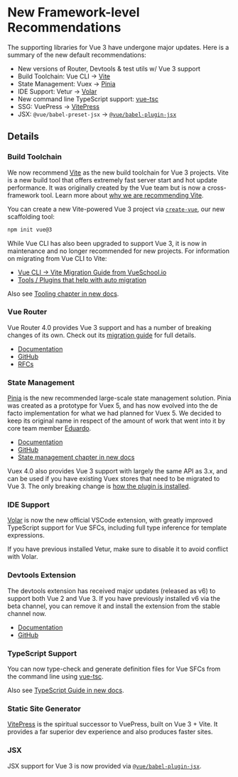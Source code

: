 # New Framework-level Recommendations

The supporting libraries for Vue 3 have undergone major updates. Here is a summary of the new default recommendations:

- New versions of Router, Devtools & test utils w/ Vue 3 support
- Build Toolchain: Vue CLI -> [Vite](https://vitejs.dev/)
- State Management: Vuex -> [Pinia](https://pinia.vuejs.org/)
- IDE Support: Vetur -> [Volar](https://marketplace.visualstudio.com/items?itemName=johnsoncodehk.volar)
- New command line TypeScript support: [vue-tsc](https://github.com/johnsoncodehk/volar/tree/master/vue-language-tools/vue-tsc)
- SSG: VuePress -> [VitePress](https://vitepress.vuejs.org/)
- JSX: `@vue/babel-preset-jsx` -> [`@vue/babel-plugin-jsx`](https://github.com/vuejs/jsx-next)

## Details

### Build Toolchain

We now recommend [Vite](https://vitejs.dev/) as the new build toolchain for Vue 3 projects. Vite is a new build tool that offers extremely fast server start and hot update performance. It was originally created by the Vue team but is now a cross-framework tool. Learn more about [why we are recommending Vite](https://vitejs.dev/guide/why.html).

You can create a new Vite-powered Vue 3 project via [`create-vue`](https://github.com/vuejs/create-vue), our new scaffolding tool:

```sh
npm init vue@3
```

While Vue CLI has also been upgraded to support Vue 3, it is now in maintenance and no longer recommended for new projects. For information on migrating from Vue CLI to Vite:

- [Vue CLI -> Vite Migration Guide from VueSchool.io](https://vueschool.io/articles/vuejs-tutorials/how-to-migrate-from-vue-cli-to-vite/)
- [Tools / Plugins that help with auto migration](https://github.com/vitejs/awesome-vite#vue-cli)

Also see [Tooling chapter in new docs](https://vuejs.org/guide/scaling-up/tooling.html).

### Vue Router

Vue Router 4.0 provides Vue 3 support and has a number of breaking changes of its own. Check out its [migration guide](https://router.vuejs.org/) for full details.

- [Documentation](https://router.vuejs.org/)
- [GitHub](https://github.com/vuejs/router)
- [RFCs](https://github.com/vuejs/rfcs/pulls?q=is%3Apr+is%3Amerged+label%3Arouter)

### State Management

[Pinia](https://pinia.vuejs.org/) is the new recommended large-scale state management solution. Pinia was created as a prototype for Vuex 5, and has now evolved into the de facto implementation for what we had planned for Vuex 5. We decided to keep its original name in respect of the amount of work that went into it by core team member [Eduardo](https://github.com/posva).

- [Documentation](https://pinia.vuejs.org/)
- [GitHub](https://github.com/vuejs/pinia)
- [State management chapter in new docs](https://vuejs.org/guide/scaling-up/state-management.html)

Vuex 4.0 also provides Vue 3 support with largely the same API as 3.x, and can be used if you have existing Vuex stores that need to be migrated to Vue 3. The only breaking change is [how the plugin is installed](https://vuex.vuejs.org/guide/migrating-to-4-0-from-3-x.html#installation-process).

### IDE Support

[Volar](https://github.com/johnsoncodehk/volar) is now the new official VSCode extension, with greatly improved TypeScript support for Vue SFCs, including full type inference for template expressions.

If you have previous installed Vetur, make sure to disable it to avoid conflict with Volar.

### Devtools Extension

The devtools extension has received major updates (released as v6) to support both Vue 2 and Vue 3. If you have previously installed v6 via the beta channel, you can remove it and install the extension from the stable channel now.

- [Documentation](https://devtools.vuejs.org/guide/installation.html)
- [GitHub](https://github.com/vuejs/devtools)

### TypeScript Support

You can now type-check and generate definition files for Vue SFCs from the command line using [vue-tsc](https://github.com/johnsoncodehk/volar/tree/master/vue-language-tools/vue-tsc).

Also see [TypeScript Guide in new docs](https://vuejs.org/guide/typescript/overview.html).

### Static Site Generator

[VitePress](https://vitepress.vuejs.org/) is the spiritual successor to VuePress, built on Vue 3 + Vite. It provides a far superior dev experience and also produces faster sites.

### JSX

JSX support for Vue 3 is now provided via [`@vue/babel-plugin-jsx`](https://github.com/vuejs/babel-plugin-jsx).
